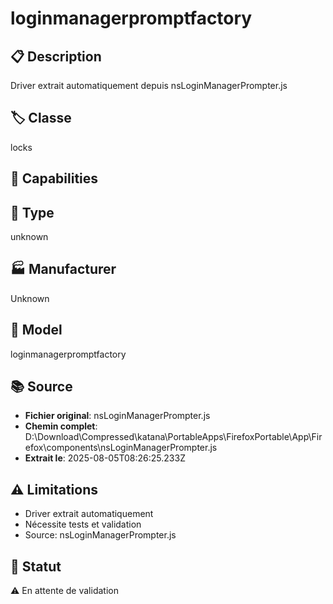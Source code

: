 # loginmanagerpromptfactory

## 📋 Description
Driver extrait automatiquement depuis nsLoginManagerPrompter.js

## 🏷️ Classe
locks

## 🔧 Capabilities


## 📡 Type
unknown

## 🏭 Manufacturer
Unknown

## 📱 Model
loginmanagerpromptfactory

## 📚 Source
- **Fichier original**: nsLoginManagerPrompter.js
- **Chemin complet**: D:\Download\Compressed\katana\PortableApps\FirefoxPortable\App\Firefox\components\nsLoginManagerPrompter.js
- **Extrait le**: 2025-08-05T08:26:25.233Z

## ⚠️ Limitations
- Driver extrait automatiquement
- Nécessite tests et validation
- Source: nsLoginManagerPrompter.js

## 🚀 Statut
⚠️ En attente de validation
